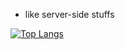 - like server-side stuffs

[![Top Langs](https://github-readme-stats.vercel.app/api/top-langs/?username=syedakmall&layout=compact)](https://github.com/anuraghazra/github-readme-stats)





